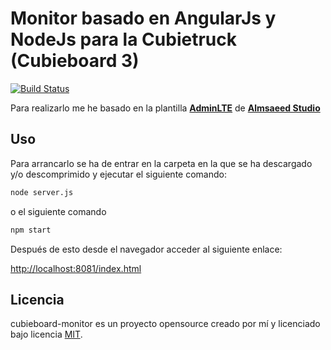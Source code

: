 # Monitor basado en AngularJs y NodeJs para la Cubietruck (Cubieboard 3)

[![Build Status](https://travis-ci.org/juaalta/cubieboard-monitor.svg?branch=master)](https://travis-ci.org/juaalta/cubieboard-monitor)

Para realizarlo me he basado en la plantilla **[AdminLTE](https://almsaeedstudio.com/themes/AdminLTE/index2.html)** de **[Almsaeed Studio](https://almsaeedstudio.com)**

## Uso

Para arrancarlo se ha de entrar en la carpeta en la que se ha descargado y/o descomprimido y ejecutar el siguiente comando:

``` bash
node server.js
```

o el siguiente comando

``` bash
npm start
```

Después de esto desde el navegador acceder al siguiente enlace:

[http://localhost:8081/index.html](http://localhost:8081/index.html)

## Licencia

cubieboard-monitor es un proyecto opensource creado por mí y licenciado bajo licencia [MIT](http://opensource.org/licenses/MIT).
